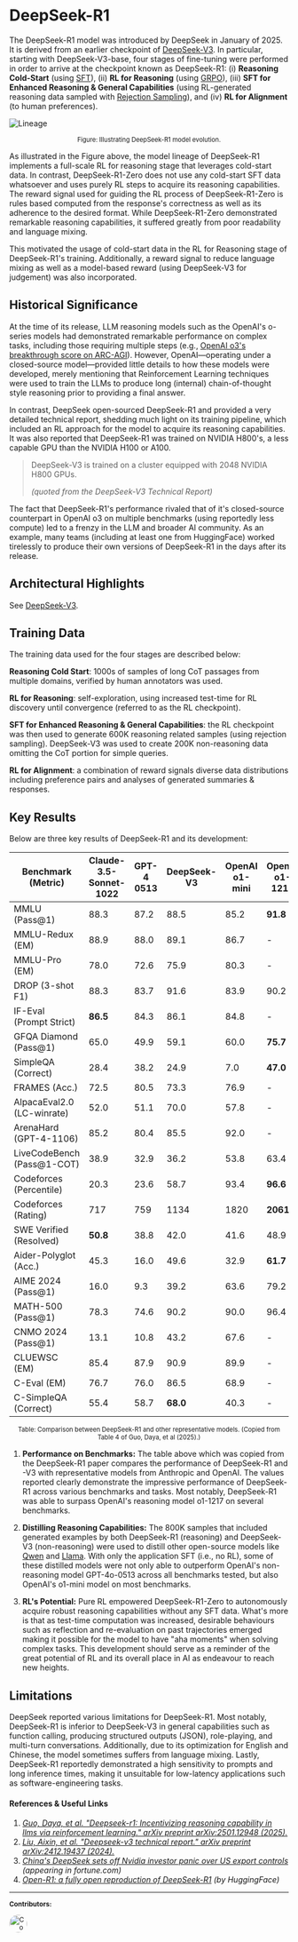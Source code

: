 # DeepSeek-R1

The DeepSeek-R1 model was introduced by DeepSeek in January of 2025. It is
derived from an earlier checkpoint of [DeepSeek-V3](../models/deepseek_v3.md).
In particular, starting with DeepSeek-V3-base, four stages of fine-tuning were
performed in order to arrive at the checkpoint known as DeepSeek-R1: (i) **Reasoning
Cold-Start** (using [SFT](../llms/fine_tuning/sft.md)), (ii) **RL for Reasoning**
(using [GRPO](../llms/fine_tuning/grpo.md)), (iii) **SFT for Enhanced Reasoning
& General Capabilities** (using RL-generated reasoning data sampled with
[Rejection Sampling](../llms/misc/rejection_sampling.md)), and (iv) **RL for Alignment**
(to human preferences).

![Lineage](https://d3ddy8balm3goa.cloudfront.net/vector-ai-pocket-refs/deepseek-v3-r1-lineage.excalidraw.svg)

<div
  class="figure-caption"
  style="text-align: center; font-size: 0.8em; margin-top: 10px;"
>

Figure: Illustrating DeepSeek-R1 model evolution.

</div>

As illustrated in the Figure above, the model lineage of DeepSeek-R1 implements
a full-scale RL for reasoning stage that leverages cold-start data. In contrast,
DeepSeek-R1-Zero does not use any cold-start SFT data whatsoever and uses purely
RL steps to acquire its reasoning capabilities. The reward signal used for
guiding the RL process of DeepSeek-R1-Zero is rules based computed from the
response's correctness as well as its adherence to the desired format. While
DeepSeek-R1-Zero demonstrated remarkable reasoning capabilities, it suffered greatly
from poor readability and language mixing.

This motivated the usage of cold-start data in the RL for Reasoning stage of
DeepSeek-R1's training. Additionally, a reward signal to reduce language mixing
as well as a model-based reward (using DeepSeek-V3 for judgement) was also
incorporated.

## Historical Significance

At the time of its release, LLM reasoning models such as the OpenAI's o-series
models had demonstrated remarkable performance on complex tasks, including those
requiring multiple steps (e.g., [OpenAI o3's breakthrough score on ARC-AGI](https://arcprize.org/blog/oai-o3-pub-breakthrough)).
However, OpenAI—operating under a closed-source model—provided little details to
how these models were developed, merely mentioning that Reinforcement Learning techniques
were used to train the LLMs to produce long (internal) chain-of-thought style
reasoning prior to providing a final answer.

In contrast, DeepSeek open-sourced DeepSeek-R1 and provided a very detailed
technical report, shedding much light on its training pipeline, which included an
RL approach for the model to acquire its reasoning capabilities. It was also
reported that DeepSeek-R1 was trained on NVIDIA H800's, a less capable GPU than
the NVIDIA H100 or A100.

> DeepSeek-V3 is trained on a cluster equipped with 2048 NVIDIA H800 GPUs.
>
> _(quoted from the DeepSeek-V3 Technical Report)_

The fact that DeepSeek-R1's performance rivaled that of it's closed-source
counterpart in OpenAI o3 on multiple benchmarks (using reportedly less compute)
led to a frenzy in the LLM and broader AI community. As an example, many teams
(including at least one from HuggingFace) worked tirelessly to produce their own
versions of DeepSeek-R1 in the days after its release.

## Architectural Highlights

See [DeepSeek-V3](../models/deepseek_v3.md).

## Training Data

The training data used for the four stages are described below:

**Reasoning Cold Start**: 1000s of samples of long CoT passages from multiple domains,
verified by human annotators was used.

**RL for Reasoning**: self-exploration, using increased test-time for RL discovery
until convergence (referred to as the RL checkpoint).

**SFT for Enhanced Reasoning & General Capabilities**: the RL checkpoint was then
used to generate 600K reasoning related samples (using rejection sampling).
DeepSeek-V3 was used to create 200K non-reasoning data omitting the CoT portion
for simple queries.

**RL for Alignment**: a combination of reward signals diverse data distributions
including preference pairs and analyses of generated summaries & responses.

## Key Results

Below are three key results of DeepSeek-R1 and its development:

<!-- markdownlint-disable MD013 -->

| Benchmark (Metric)         | Claude-3.5-Sonnet-1022 | GPT-4 0513 | DeepSeek-V3 | OpenAI o1-mini | OpenAI o1-1217 | DeepSeek-R1 |
| -------------------------- | ---------------------- | ---------- | ----------- | -------------- | -------------- | ----------- |
| MMLU (Pass@1)              | 88.3                   | 87.2       | 88.5        | 85.2           | **91.8**       | 90.8        |
| MMLU-Redux (EM)            | 88.9                   | 88.0       | 89.1        | 86.7           | -              | **92.9**    |
| MMLU-Pro (EM)              | 78.0                   | 72.6       | 75.9        | 80.3           | -              | **84.0**    |
| DROP (3-shot F1)           | 88.3                   | 83.7       | 91.6        | 83.9           | 90.2           | **92.2**    |
| IF-Eval (Prompt Strict)    | **86.5**               | 84.3       | 86.1        | 84.8           | -              | 83.3        |
| GFQA Diamond (Pass@1)      | 65.0                   | 49.9       | 59.1        | 60.0           | **75.7**       | 71.5        |
| SimpleQA (Correct)         | 28.4                   | 38.2       | 24.9        | 7.0            | **47.0**       | 30.1        |
| FRAMES (Acc.)              | 72.5                   | 80.5       | 73.3        | 76.9           | -              | **82.5**    |
| AlpacaEval2.0 (LC-winrate) | 52.0                   | 51.1       | 70.0        | 57.8           | -              | **87.6**    |
| ArenaHard (GPT-4-1106)     | 85.2                   | 80.4       | 85.5        | 92.0           | -              | **92.3**    |
| LiveCodeBench (Pass@1-COT) | 38.9                   | 32.9       | 36.2        | 53.8           | 63.4           | **65.9**    |
| Codeforces (Percentile)    | 20.3                   | 23.6       | 58.7        | 93.4           | **96.6**       | 96.3        |
| Codeforces (Rating)        | 717                    | 759        | 1134        | 1820           | **2061**       | 2029        |
| SWE Verified (Resolved)    | **50.8**               | 38.8       | 42.0        | 41.6           | 48.9           | 49.2        |
| Aider-Polyglot (Acc.)      | 45.3                   | 16.0       | 49.6        | 32.9           | **61.7**       | 53.3        |
| AIME 2024 (Pass@1)         | 16.0                   | 9.3        | 39.2        | 63.6           | 79.2           | **79.8**    |
| MATH-500 (Pass@1)          | 78.3                   | 74.6       | 90.2        | 90.0           | 96.4           | **97.3**    |
| CNMO 2024 (Pass@1)         | 13.1                   | 10.8       | 43.2        | 67.6           | -              | **78.8**    |
| CLUEWSC (EM)               | 85.4                   | 87.9       | 90.9        | 89.9           | -              | **92.8**    |
| C-Eval (EM)                | 76.7                   | 76.0       | 86.5        | 68.9           | -              | **91.8**    |
| C-SimpleQA (Correct)       | 55.4                   | 58.7       | **68.0**    | 40.3           | -              | 63.7        |

<!-- markdownlint-enable MD013 -->

<div
  class="table-caption"
  style="text-align: center; font-size: 0.8em; margin-top: 10px;"
>

Table: Comparison between DeepSeek-R1 and other representative models.
(Copied from Table 4 of Guo, Daya, et al (2025).)

</div>

1. **Performance on Benchmarks:** The table above which was copied from the DeepSeek-R1
   paper compares the performance of DeepSeek-R1 and -V3 with representative models
   from Anthropic and OpenAI. The values reported clearly demonstrate the impressive
   performance of DeepSeek-R1 across various benchmarks and tasks. Most notably,
   DeepSeek-R1 was able to surpass OpenAI's reasoning model o1-1217 on several benchmarks.

2. **Distilling Reasoning Capabilities:** The 800K samples that included generated
   examples by both DeepSeek-R1 (reasoning) and DeepSeek-V3 (non-reasoning) were
   used to distill other open-source models like [Qwen](../models/qwen2pt5.md)
   and [Llama](../models/llama_3.md). With only the application SFT (i.e., no RL),
   some of these distilled models were not only able to outperform OpenAI's non-reasoning
   model GPT-4o-0513 across all benchmarks tested, but also OpenAI's o1-mini model
   on most benchmarks.

3. **RL's Potential:** Pure RL empowered DeepSeek-R1-Zero to autonomously acquire
   robust reasoning capabilities without any SFT data. What's more is that as test-time
   computation was increased, desirable behaviours such as reflection and re-evaluation
   on past trajectories emerged making it possible for the model to have "aha moments"
   when solving complex tasks. This development should serve as a reminder of the
   great potential of RL and its overall place in AI as endeavour to reach new
   heights.

## Limitations

DeepSeek reported various limitations for DeepSeek-R1. Most notably, DeepSeek-R1
is inferior to DeepSeek-V3 in general capabilities such as function calling, producing
structured outputs (JSON), role-playing, and multi-turn conversations. Additionally,
due to its optimization for English and Chinese, the model sometimes suffers from
language mixing. Lastly, DeepSeek-R1 reportedly demonstrated a high sensitivity
to prompts and long inference times, making it unsuitable for low-latency applications
such as software-engineering tasks.

#### References & Useful Links <!-- markdownlint-disable-line MD001 -->

1. [_Guo, Daya, et al. "Deepseek-r1: Incentivizing reasoning capability in llms
   via reinforcement learning." arXiv preprint arXiv:2501.12948 (2025)._](https://arxiv.org/pdf/2501.12948)
2. [_Liu, Aixin, et al. "Deepseek-v3 technical report." arXiv preprint
   arXiv:2412.19437 (2024)._](https://arxiv.org/pdf/2412.19437)
3. [_China's DeepSeek sets off Nvidia investor panic over US export controls_](https://fortune.com/2025/01/27/china-deepseek-nvidia-gpu-investor-panic-us-export-controls-rethink/)
   _(appearing in fortune.com)_
4. [_Open-R1: a fully open reproduction of DeepSeek-R1_](https://huggingface.co/blog/open-r1)
   _(by HuggingFace)_

<!-- TODO: mdBook preprocessor with custom mustache handler {{ #author }} -->
<!-- markdownlint-disable-file MD033 -->

---

<div class="contributor-footnotes">
<small>

**Contributors:**

<a href="https://github.com/nerdai">
<img src="https://github.com/nerdai.png"
  width="32px" alt="Contributor 1" style="border-radius: 50%">
</a>
</small>

</div>
